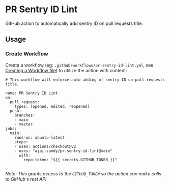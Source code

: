 # PR Sentry ID Lint

GitHub action to automatically add sentry ID on pull requests title.
## Usage

### Create Workflow

Create a workflow (eg: `.github/workflows/pr-sentry-id-lint.yml`, see [Creating a Workflow file](https://help.github.com/en/articles/configuring-a-workflow#creating-a-workflow-file)) to utilize the action with content:

```
# This workflow will enforce auto adding of sentry ID on pull requests title.

name: PR Sentry ID Lint
on:
  pull_request:
    types: [opened, edited, reopened]
  push:
    branches:
    - main
    - master
jobs:
  main:
    runs-on: ubuntu-latest
    steps:
    - uses: actions/checkout@v2
    - uses: "ajai-sandy/pr-sentry-id-lint@main"
      with:
        repo-token: "${{ secrets.GITHUB_TOKEN }}"


```

_Note: This grants access to the `GITHUB_TOKEN` so the action can make calls to GitHub's rest API_
